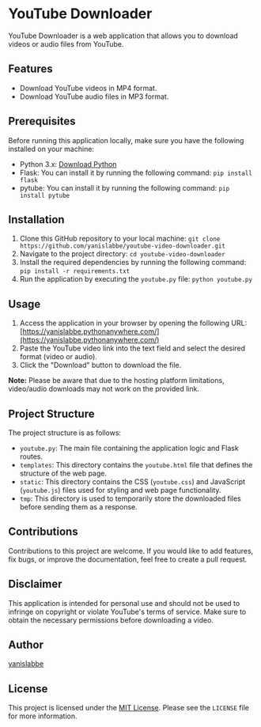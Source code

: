# YouTube Downloader

YouTube Downloader is a web application that allows you to download videos or audio files from YouTube.

## Features

- Download YouTube videos in MP4 format.
- Download YouTube audio files in MP3 format.

## Prerequisites

Before running this application locally, make sure you have the following installed on your machine:

- Python 3.x: [Download Python](https://www.python.org/downloads/)
- Flask: You can install it by running the following command: `pip install flask`
- pytube: You can install it by running the following command: `pip install pytube`

## Installation

1. Clone this GitHub repository to your local machine: `git clone https://github.com/yanislabbe/youtube-video-downloader.git`
2. Navigate to the project directory: `cd youtube-video-downloader`
3. Install the required dependencies by running the following command: `pip install -r requirements.txt`
4. Run the application by executing the `youtube.py` file: `python youtube.py`

## Usage

1. Access the application in your browser by opening the following URL: [https://yanislabbe.pythonanywhere.com/](https://yanislabbe.pythonanywhere.com/)
2. Paste the YouTube video link into the text field and select the desired format (video or audio).
3. Click the "Download" button to download the file.

**Note:** Please be aware that due to the hosting platform limitations, video/audio downloads may not work on the provided link.

## Project Structure

The project structure is as follows:

- `youtube.py`: The main file containing the application logic and Flask routes.
- `templates`: This directory contains the `youtube.html` file that defines the structure of the web page.
- `static`: This directory contains the CSS (`youtube.css`) and JavaScript (`youtube.js`) files used for styling and web page functionality.
- `tmp`: This directory is used to temporarily store the downloaded files before sending them as a response.

## Contributions

Contributions to this project are welcome. If you would like to add features, fix bugs, or improve the documentation, feel free to create a pull request.

## Disclaimer

This application is intended for personal use and should not be used to infringe on copyright or violate YouTube's terms of service. Make sure to obtain the necessary permissions before downloading a video.

## Author

[yanislabbe](https://github.com/yanislabbe)

## License

This project is licensed under the [MIT License](https://opensource.org/licenses/MIT). Please see the `LICENSE` file for more information.
